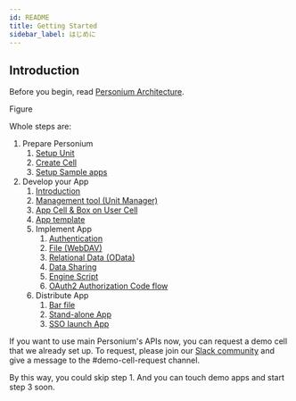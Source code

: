 ```yaml
---
id: README
title: Getting Started
sidebar_label: はじめに
---
```


## Introduction

Before you begin, read [Personium Architecture](../user_guide/001_Personium_Architecture.md).

Figure

Whole steps are:

1. Prepare Personium
    1. [Setup Unit](./setup-unit.md)
    1. [Create Cell](../unit-administrator/tutorial.md)
    1. [Setup Sample apps](./setup-sample-apps.md)
1. Develop your App
    1. [Introduction](./appdev-introduction.md)
    1. [Management tool (Unit Manager)](./appdev-management-tool.md)
    1. [App Cell & Box on User Cell]()
    1. [App template]()
    1. Implement App
        1. [Authentication]()
        1. [File (WebDAV)]()
        1. [Relational Data (OData)]()
        1. [Data Sharing]()
        1. [Engine Script]()
        1. [OAuth2 Authorization Code flow]()
    1. Distribute App
        1. [Bar file]()
        1. [Stand-alone App]()
        1. [SSO launch App]()

If you want to use main Personium's APIs now, you can request a demo cell that we already set up.
To request, please join our [Slack community](https://bit.ly/Join_Personium_Slack) and give a message to the #demo-cell-request channel.

By this way, you could skip step 1. And you can touch demo apps and start step 3 soon.
